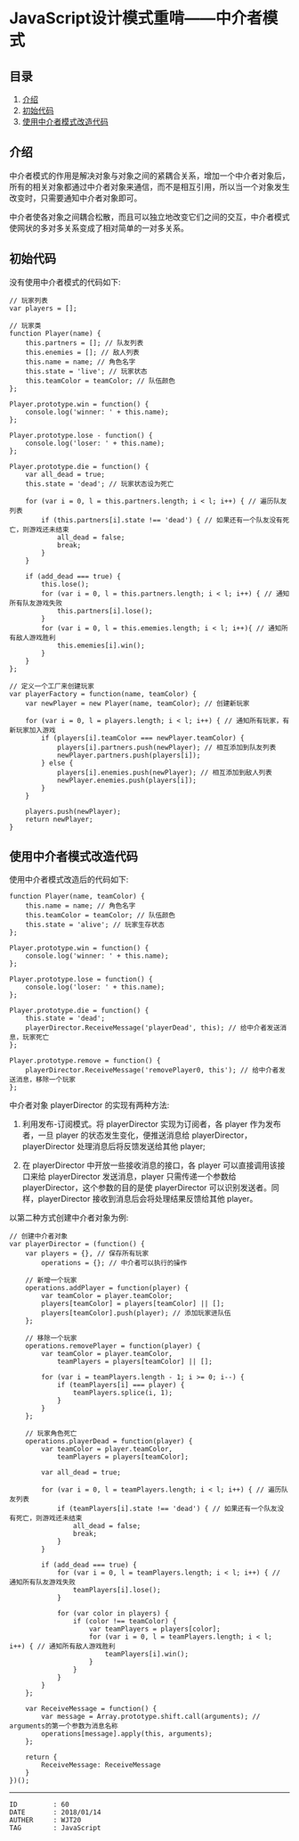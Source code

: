 
# JavaScript设计模式重啃——中介者模式 #

## 目录 ##

1. [介绍](#href1)
2. [初始代码](#href2)
3. [使用中介者模式改造代码](#href3)

## <a name="href1">介绍</a> ##

中介者模式的作用是解决对象与对象之间的紧耦合关系，增加一个中介者对象后，所有的相关对象都通过中介者对象来通信，而不是相互引用，所以当一个对象发生改变时，只需要通知中介者对象即可。

中介者使各对象之间耦合松散，而且可以独立地改变它们之间的交互，中介者模式使网状的多对多关系变成了相对简单的一对多关系。

## <a name="href2">初始代码</a> ##

没有使用中介者模式的代码如下:

```
// 玩家列表
var players = [];

// 玩家类
function Player(name) {
    this.partners = []; // 队友列表
    this.enemies = []; // 敌人列表
    this.name = name; // 角色名字
    this.state = 'live'; // 玩家状态
    this.teamColor = teamColor; // 队伍颜色
};

Player.prototype.win = function() {
    console.log('winner: ' + this.name);
};

Player.prototype.lose - function() {
    console.log('loser: ' + this.name);
};

Player.prototype.die = function() {
    var all_dead = true;
    this.state = 'dead'; // 玩家状态设为死亡

    for (var i = 0, l = this.partners.length; i < l; i++) { // 遍历队友列表
        if (this.partners[i].state !== 'dead') { // 如果还有一个队友没有死亡，则游戏还未结束
            all_dead = false;
            break;
        }
    }

    if (add_dead === true) {
        this.lose();
        for (var i = 0, l = this.partners.length; i < l; i++) { // 通知所有队友游戏失败
            this.partners[i].lose();
        }
        for (var i = 0, l = this.ememies.length; i < l; i++){ // 通知所有敌人游戏胜利
            this.ememies[i].win();
        }
    }
};

// 定义一个工厂来创建玩家
var playerFactory = function(name, teamColor) {
    var newPlayer = new Player(name, teamColor); // 创建新玩家

    for (var i = 0, l = players.length; i < l; i++) { // 通知所有玩家，有新玩家加入游戏
        if (players[i].teamColor === newPlayer.teamColor) {
            players[i].partners.push(newPlayer); // 相互添加到队友列表
            newPlayer.partners.push(players[i]);
        } else {
            players[i].enemies.push(newPlayer); // 相互添加到敌人列表
            newPlayer.enemies.push(players[i]);
        }
    }

    players.push(newPlayer);
    return newPlayer;
}
```

## <a name="href3">使用中介者模式改造代码</a> ##

使用中介者模式改造后的代码如下:

```
function Player(name, teamColor) {
    this.name = name; // 角色名字
    this.teamColor = teamColor; // 队伍颜色
    this.state = 'alive'; // 玩家生存状态
};

Player.prototype.win = function() {
    console.log('winner: ' + this.name);
};

Player.prototype.lose = function() {
    console.log('loser: ' + this.name);
};

Player.prototype.die = function() {
    this.state = 'dead';
    playerDirector.ReceiveMessage('playerDead', this); // 给中介者发送消息，玩家死亡
};

Player.prototype.remove = function() {
    playerDirector.ReceiveMessage('removePlayer0, this'); // 给中介者发送消息，移除一个玩家
};
```

中介者对象 playerDirector 的实现有两种方法:

1. 利用发布-订阅模式。将 playerDirector 实现为订阅者，各 player 作为发布者，一旦 player 的状态发生变化，便推送消息给 playerDirector，playerDirector 处理消息后将反馈发送给其他 player;

2. 在 playerDirector 中开放一些接收消息的接口，各 player 可以直接调用该接口来给 playerDirector 发送消息，player 只需传递一个参数给 playerDirector，这个参数的目的是使 playerDirector 可以识别发送者。同样，playerDirector 接收到消息后会将处理结果反馈给其他 player。

以第二种方式创建中介者对象为例:

```
// 创建中介者对象
var playerDirector = (function() {
    var players = {}, // 保存所有玩家
        operations = {}; // 中介者可以执行的操作

    // 新增一个玩家
    operations.addPlayer = function(player) {
        var teamColor = player.teamColor;
        players[teamColor] = players[teamColor] || [];
        players[teamColor].push(player); // 添加玩家进队伍
    };

    // 移除一个玩家
    operations.removePlayer = function(player) {
        var teamColor = player.teamColor,
            teamPlayers = players[teamColor] || [];

        for (var i = teamPlayers.length - 1; i >= 0; i--) {
            if (teamPlayers[i] === player) {
                teamPlayers.splice(i, 1);
            }
        }
    };

    // 玩家角色死亡
    operations.playerDead = function(player) {
        var teamColor = player.teamColor,
            teamPlayers = players[teamColor];

        var all_dead = true;

        for (var i = 0, l = teamPlayers.length; i < l; i++) { // 遍历队友列表
            if (teamPlayers[i].state !== 'dead') { // 如果还有一个队友没有死亡，则游戏还未结束
                all_dead = false;
                break;
            }
        }

        if (add_dead === true) {
            for (var i = 0, l = teamPlayers.length; i < l; i++) { // 通知所有队友游戏失败
                teamPlayers[i].lose();
            }

            for (var color in players) {
                if (color !== teamColor) {
                    var teamPlayers = players[color];
                    for (var i = 0, l = teamPlayers.length; i < l; i++) { // 通知所有敌人游戏胜利
                        teamPlayers[i].win();                        
                    }
                }
            }
        }
    };

    var ReceiveMessage = function() {
        var message = Array.prototype.shift.call(arguments); // arguments的第一个参数为消息名称
        operations[message].apply(this, arguments);
    };

    return {
        ReceiveMessage: ReceiveMessage
    }
})();
```

---

```
ID         : 60
DATE       : 2018/01/14
AUTHER     : WJT20
TAG        : JavaScript
```
